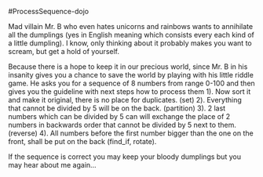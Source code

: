 #ProcessSequence-dojo

Mad villain Mr. B who even hates unicorns and rainbows wants to annihilate all the dumplings (yes in English meaning which consists every each kind of a little dumpling).
I know, only thinking about it probably makes you want to scream, but get a hold of yourself.
 
Because there is a hope to keep it in our precious world, since Mr. B in his insanity gives you a chance to save the world by playing with his little riddle game.
He asks you for a sequence of 8 numbers from range 0-100  and then gives you the guideline with next steps how to process them
1). Now sort it and make it original, there is no place for duplicates. (set)
2). Everything that cannot be divided by 5 will be on the back. (partition)
3). 2 last numbers which can be divided by 5 can will exchange the place of 2 numbers in backwards order that cannot be divided by 5 next to them. (reverse)
4). All numbers before the first number bigger than the one on the front, shall be put on the back (find_if, rotate).
 
If the sequence is correct you may keep your bloody dumplings but you may hear about me again…



